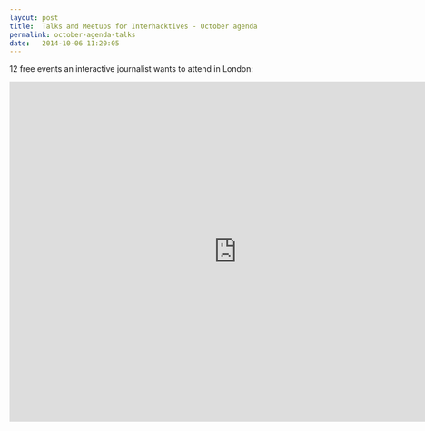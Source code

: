 ```yaml
---
layout: post
title:  Talks and Meetups for Interhacktives - October agenda
permalink: october-agenda-talks
date:   2014-10-06 11:20:05
---
```

12 free events an interactive journalist wants to attend in London:

<iframe src="https://www.google.com/calendar/embed?showTitle=0&amp;showNav=0&amp;showTz=0&amp;height=600&amp;wkst=2&amp;bgcolor=%23FFFFFF&amp;src=18e3kddq2kkqjloql39175pjeo%40group.calendar.google.com&amp;color=%23AB8B00&amp;ctz=Europe%2FLondon" style=" border-width:0 " width="800" height="600" frameborder="0" scrolling="no"></iframe>